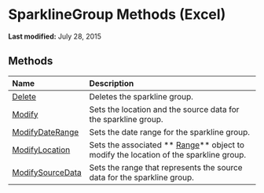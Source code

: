
# SparklineGroup Methods (Excel)

 **Last modified:** July 28, 2015


## Methods



|**Name**|**Description**|
|:-----|:-----|
| [Delete](8b1369a6-5106-f400-ca8b-41e6ebf8ad4f.md)|Deletes the sparkline group.|
| [Modify](596cdecb-dd03-0a63-e2b8-9aa459ff719c.md)|Sets the location and the source data for the sparkline group.|
| [ModifyDateRange](2de21c82-64b6-6095-0c47-cd20354d9739.md)|Sets the date range for the sparkline group.|
| [ModifyLocation](8f6ca2cb-b0cc-a0bf-efc0-ee30ca3888e6.md)|Sets the associated  ** [Range](8bc4841b-72f7-34b5-a299-3357bf8f457b.md)** object to modify the location of the sparkline group.|
| [ModifySourceData](35c1c1ed-b61d-2412-961f-8eb74b5563a2.md)|Sets the range that represents the source data for the sparkline group.|
